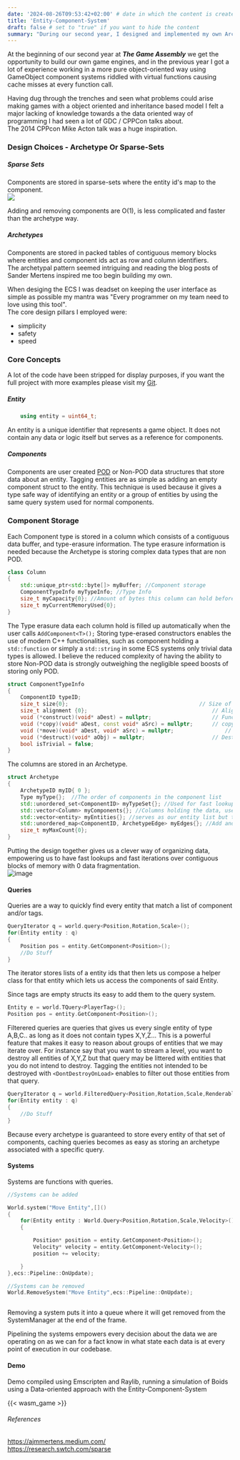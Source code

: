 ```yaml
---
date: '2024-08-26T09:53:42+02:00' # date in which the content is created - defaults to "today"
title: 'Entity-Component-System'
draft: false # set to "true" if you want to hide the content 
summary: "During our second year, I designed and implemented my own Archetype-based ECS in my own game engine."
---
```


At the beginning of our second year at ***The Game Assembly*** we get the opportunity to build our own game engines,
and in the previous year I got a lot of experience working in a more pure object-oriented way using GameObject component systems
riddled with virtual functions causing cache misses at every function call. 

Having dug through the trenches and seen what problems could arise making games with a object oriented
and inheritance based model I felt a major lacking of knowledge towards a the data oriented way of programming I had seen a lot of GDC / CPPCon talks about.  
The 2014 CPPcon Mike Acton talk was a huge inspiration.
### Design Choices - Archetype Or Sparse-Sets

##### Sparse Sets
 Components are stored in sparse-sets where the entity id's map to the component.  
![](images/ecs/sparse.png)  
    
Adding and removing components are O(1), is less complicated and faster than the archetype way.
    
##### Archetypes 
Components are stored in packed tables of contiguous memory blocks where entities and component ids act as row and column identifiers.    
The archetypal pattern seemed intriguing and reading the blog posts of Sander Mertens inspired me too begin building my own.
    

When desiging the ECS I was deadset on keeping the user interface as simple as possible my mantra was "Every programmer on my team need to love using this tool".  
The core design pillars I employed were:
- simplicity 
- safety 
- speed

### Core Concepts
A lot of the code have been stripped for display purposes, if you want the full project with more examples please visit my  [Git](https://github.com/WilliamArnberg/World).

##### Entity
```cpp
    using entity = uint64_t;
```
An entity is a unique identifier that represents a game object. It does not contain any data or logic itself but serves as a reference for components.

##### Components
Components are user created [POD](https://learn.microsoft.com/en-us/cpp/cpp/trivial-standard-layout-and-pod-types?view=msvc-170#pod-types) or Non-POD data structures that store data about an entity. 
Tagging entities are as simple as adding an empty component struct to the entity.
This technique is used because it gives a type safe way of identifying an entity or a group of entities by using the same query system used for normal components.
### Component Storage
Each Component type is stored in a column which consists of a contiguous data buffer, and type-erasure information.
The type erasure information is needed because the Archetype is storing complex data types that are non POD.

```cpp
class Column 
{
    std::unique_ptr<std::byte[]> myBuffer; //Component storage
	ComponentTypeInfo myTypeInfo; //Type Info
	size_t myCapacity{0}; //Amount of bytes this column can hold before needing to grow
	size_t myCurrentMemoryUsed{0}; 
}
```
The Type erasure data each column hold is filled up automatically when the user calls `AddComponent<T>();` 
Storing type-erased constructors enables the use of modern C++ functionalities, such as component holding a `std::function` or simply a `std::string` in some ECS systems only trivial data types is allowed.
I believe the reduced complexity of having the ability to store Non-POD data is strongly outweighing the negligible speed boosts of storing only POD.


```cpp
struct ComponentTypeInfo
{
    ComponentID typeID;
	size_t size{0};											// Size of the component type in bytes
	size_t alignment {0};										// Alignment requirement of the type
	void (*construct)(void* aDest) = nullptr;					// Function pointer for default construction
	void (*copy)(void* aDest, const void* aSrc) = nullptr;		// copy constructor
	void (*move)(void* aDest, void* aSrc) = nullptr;				// Move constructor
	void (*destruct)(void* aObj) = nullptr;						// Destructor
	bool isTrivial = false;
}
```

The columns are stored in an Archetype.

```cpp
struct Archetype 
{
    ArchetypeID myID{ 0 };
    Type myType{};	//The order of components in the component list
    std::unordered_set<ComponentID> myTypeSet{}; //Used for fast lookup into the archetype if it contains a specific type
    std::vector<Column> myComponents{}; //Columns holding the data, use the entity row to access the specific component
    std::vector<entity> myEntities{}; //serves as our entity list but the order of entities are also the rows in the component columns
    std::unordered_map<ComponentID, ArchetypeEdge> myEdges{}; //Add and remove Edges.
    size_t myMaxCount{0};
}
```


Putting the design together gives us a clever way of organizing data, empowering us to have fast lookups and fast iterations over contiguous blocks of memory with 0 data fragmentation.  
![image](images/ecs/ECS_Layouts.png)

#### Queries

Queries are a way to quickly find every entity that match a list of component and/or tags.

```cpp  
QueryIterator q = world.query<Position,Rotation,Scale>();
for(Entity entity : q)
{
    Position pos = entity.GetComponent<Position>();
    //Do Stuff
}

```
The iterator stores lists of a entity ids that then lets us compose a helper class for that entity which lets us access the components of said Entity. 

Since tags are empty structs its easy to add them to the query system.
```cpp  
Entity e = world.TQuery<PlayerTag>();
Position pos = entity.GetComponent<Position>();

```
Filterered queries are queries that gives us every single entity of type A,B,C.. as long as it does not contain types X,Y,Z...
This is a powerful feature that makes it easy to reason about groups of entities that we may iterate over.
For instance say that you want to stream a level, you want to destroy all entities of X,Y,Z but that query may be littered with entities that you do not intend to destroy. Tagging the entities not intended to be destroyed with `<DontDestroyOnLoad>` enables to filter out those entities from that query.

```cpp  
QueryIterator q = world.FilteredQuery<Position,Rotation,Scale,Renderable>(std::tuple<DontDestroyOnLoad>());
for(Entity entity : q)
{
    //Do Stuff
}

```


Because every archetype is guaranteed to store every entity of that set of components, caching queries becomes as easy as storing an archetype associated with a specific query.

#### Systems

Systems are functions with queries.

```cpp  
//Systems can be added

World.system("Move Entity",[]()
{
    for(Entity entity : World.Query<Position,Rotation,Scale,Velocity>())
    {

        Position* position = entity.GetComponent<Position>();   
        Velocity* velocity = entity.GetComponent<Velocity>();
        position += velocity;   

    }   
},ecs::Pipeline::OnUpdate);

//Systems can be removed
World.RemoveSystem("Move Entity",ecs::Pipeline::OnUpdate);



```

Removing a system puts it into a queue where it will get removed from the SystemManager at the end of the frame.


Pipelining the systems empowers every decision about the data we are operating on as we can for a fact know in what state each data is at every point of execution in our codebase.

#### Demo
Demo compiled using Emscripten and Raylib, running a simulation of Boids using a Data-oriented approach with the Entity-Component-System

{{< wasm_game >}}

<!-- ![](/images/works/ecs.webp) -->
<!-- #### Complete Feature list.
* Cache-Friendly archetype and SoA (Struct of Arrays) storage.  
* Handles POD(Plain Old Data) & non POD datatypes, either by letting the compiler auto generate constructors for you or write your own.  
* Write free floating queries or add functions to systems that automate and structure the pipelining. 

* Easy to type deterministic Queries that return an range-for iterator returning a view class to each entity in that query spanning across multiple archetypes.  

* Filtered Queries for when you need all entities containing N types as long as they don't contain M types.
Returns an range-for iterator returning a view class to each entity in that query spanning across multiple archetypes.  

* Cached Queries, that only gets reset if the underlying memory of the archetype changes.  -->

###### References
<https://ajmmertens.medium.com/>  
<https://research.swtch.com/sparse>